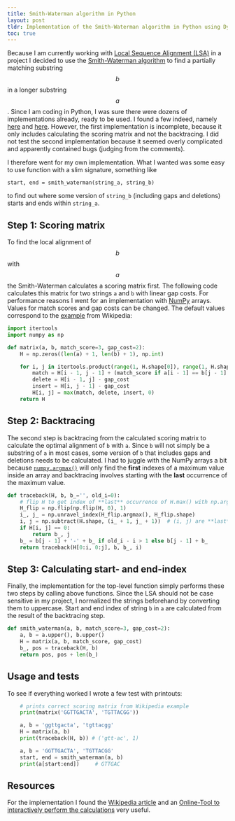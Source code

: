 ```yaml
---
title: Smith-Waterman algorithm in Python
layout: post
tldr: Implementation of the Smith-Waterman algorithm in Python using Dynamic Programming.
toc: true
---
```


Because I am currently working with [Local Sequence Alignment (LSA)](https://en.wikipedia.org/wiki/Sequence_alignment) in a project I decided to use the [Smith-Waterman algorithm](https://en.wikipedia.org/wiki/Smith%E2%80%93Waterman_algorithm) to find a partially matching substring $$b$$ in a longer substring $$a$$. Since I am coding in Python, I was sure there were dozens of implementations already, ready to be used. I found a few indeed, namely [here](https://gist.github.com/nornagon/6326a643fc30339ece3021013ed9b48c) and [here](https://gist.github.com/radaniba/11019717). However, the first implementation is incomplete, because it only includes calculating the scoring matrix and not the backtracing. I did not test the second implementation because it seemed overly complicated and apparently contained bugs (judging from the comments).

I therefore went for my own implementation. What I wanted was some easy to use function with a slim signature, something like

`start, end = smith_waterman(string_a, string_b)`

to find out where some version of `string_b` (including gaps and deletions) starts and ends within `string_a`.

## Step 1: Scoring matrix

To find the local alignment of $$b$$ with $$a$$ the Smith-Waterman calculates a scoring matrix first. The following code calculates this matrix for two strings `a` and `b` with linear gap costs. For performance reasons I went for an implementation with [NumPy](http://www.numpy.org/) arrays. Values for match scores and gap costs can be changed. The default values correspond to the [example](https://en.wikipedia.org/wiki/Smith%E2%80%93Waterman_algorithm#Example) from Wikipedia:

```python
import itertools
import numpy as np

def matrix(a, b, match_score=3, gap_cost=2):
    H = np.zeros((len(a) + 1, len(b) + 1), np.int)

    for i, j in itertools.product(range(1, H.shape[0]), range(1, H.shape[1])):
        match = H[i - 1, j - 1] + (match_score if a[i - 1] == b[j - 1] else - match_score)
        delete = H[i - 1, j] - gap_cost
        insert = H[i, j - 1] - gap_cost
        H[i, j] = max(match, delete, insert, 0)
    return H
```

## Step 2: Backtracing

The second step is backtracing from the calculated scoring matrix to calculate the optimal alignment of `b` with `a`. Since `b` will not simply be a substring of `a` in most cases, some version of `b` that includes gaps and deletions needs to be calculated.
I had to juggle with the NumPy arrays a bit because [`numpy.argmax()`](https://docs.scipy.org/doc/numpy/reference/generated/numpy.argmax.html) will only find the **first** indexes of a maximum value inside an array and backtracing involves starting with the **last** occurrence of the maximum value.

```python
def traceback(H, b, b_='', old_i=0):
    # flip H to get index of **last** occurrence of H.max() with np.argmax()
    H_flip = np.flip(np.flip(H, 0), 1)
    i_, j_ = np.unravel_index(H_flip.argmax(), H_flip.shape)
    i, j = np.subtract(H.shape, (i_ + 1, j_ + 1))  # (i, j) are **last** indexes of H.max()
    if H[i, j] == 0:
        return b_, j
    b_ = b[j - 1] + '-' + b_ if old_i - i > 1 else b[j - 1] + b_
    return traceback(H[0:i, 0:j], b, b_, i)

```

## Step 3: Calculating start- and end-index

Finally, the implementation for the top-level function simply performs these two steps by calling above functions. Since the LSA should not be case sensitive in my project, I normalized the strings beforehand by converting them to uppercase. Start and end index of string `b` in `a` are calculated from the result of the backtracing step.

```python
def smith_waterman(a, b, match_score=3, gap_cost=2):
    a, b = a.upper(), b.upper()
    H = matrix(a, b, match_score, gap_cost)
    b_, pos = traceback(H, b)
    return pos, pos + len(b_)
```

## Usage and tests

To see if everything worked I wrote a few test with printouts:

```python
    # prints correct scoring matrix from Wikipedia example
    print(matrix('GGTTGACTA', 'TGTTACGG'))

    a, b = 'ggttgacta', 'tgttacgg'
    H = matrix(a, b)
    print(traceback(H, b)) # ('gtt-ac', 1)

    a, b = 'GGTTGACTA', 'TGTTACGG'
    start, end = smith_waterman(a, b)
    print(a[start:end])     # GTTGAC
```

## Resources

For the implementation I found the [Wikipedia article](https://en.wikipedia.org/wiki/Smith%E2%80%93Waterman_algorithm) and an [Online-Tool to interactively perform the calculations](http://rna.informatik.uni-freiburg.de/Teaching/index.jsp?toolName=Smith-Waterman) very useful.